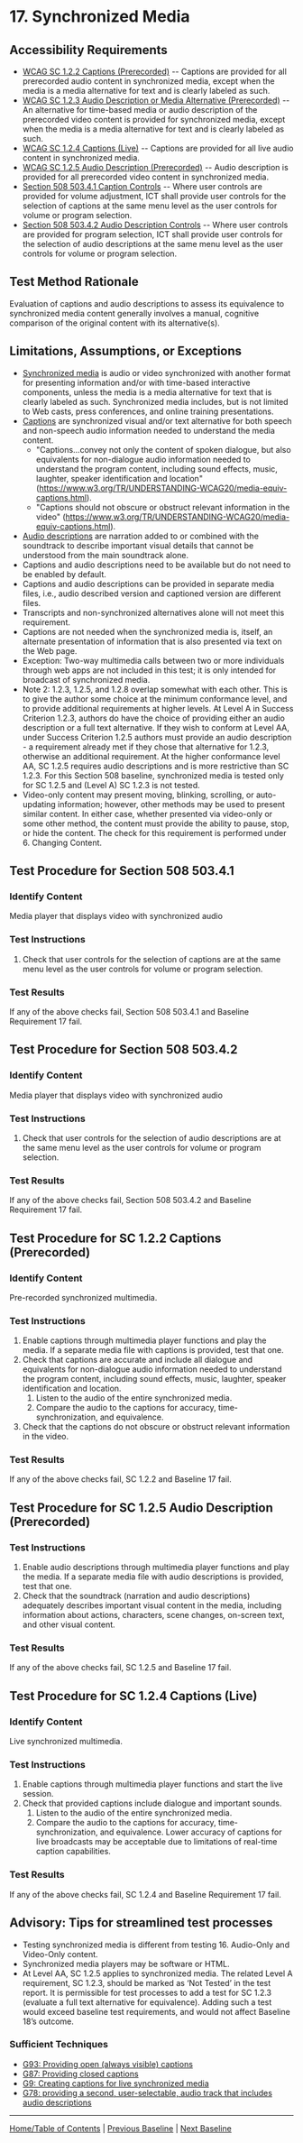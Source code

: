 # 17. Synchronized Media 
## Accessibility Requirements
* [WCAG SC 1.2.2 Captions (Prerecorded)](https://www.w3.org/TR/UNDERSTANDING-WCAG20/media-equiv-captions.html) -- Captions are provided for all prerecorded audio content in synchronized media, except when the media is a media alternative for text and is clearly labeled as such.
* [WCAG SC 1.2.3 Audio Description or Media Alternative (Prerecorded)](https://www.w3.org/TR/UNDERSTANDING-WCAG20/media-equiv-audio-desc.html) -- An alternative for time-based media or audio description of the prerecorded video content is provided for synchronized media, except when the media is a media alternative for text and is clearly labeled as such.
* [WCAG SC 1.2.4 Captions (Live)](https://www.w3.org/TR/UNDERSTANDING-WCAG20/media-equiv-real-time-captions.html) -- Captions are provided for all live audio content in synchronized media.
* [WCAG SC 1.2.5 Audio Description (Prerecorded)](https://www.w3.org/TR/UNDERSTANDING-WCAG20/media-equiv-audio-desc-only.html) -- Audio description is provided for all prerecorded video content in synchronized media.
* [Section 508 503.4.1 Caption Controls](https://www.access-board.gov/guidelines-and-standards/communications-and-it/about-the-ict-refresh/final-rule/text-of-the-standards-and-guidelines#503-applications) -- Where user controls are provided for volume adjustment, ICT shall provide user controls for the selection of captions at the same menu level as the user controls for volume or program selection.
* [Section 508 503.4.2 Audio Description Controls](https://www.access-board.gov/guidelines-and-standards/communications-and-it/about-the-ict-refresh/final-rule/text-of-the-standards-and-guidelines#503-applications) -- Where user controls are provided for program selection, ICT shall provide user controls for the selection of audio descriptions at the same menu level as the user controls for volume or program selection.

## Test Method Rationale
Evaluation of captions and audio descriptions to assess its equivalence to synchronized media content generally involves a manual, cognitive comparison of the original content with its alternative(s).

## Limitations, Assumptions, or Exceptions
* [Synchronized media](https://www.w3.org/TR/UNDERSTANDING-WCAG20/media-equiv-captions.html#synchronizedmediadef) is audio or video synchronized with another format for presenting information and/or with time-based interactive components, unless the media is a media alternative for text that is clearly labeled as such. Synchronized media includes, but is not limited to Web casts, press conferences, and online training presentations.
* [Captions](https://www.w3.org/TR/UNDERSTANDING-WCAG20/media-equiv-captions.html#captionsdef) are synchronized visual and/or text alternative for both speech and non-speech audio information needed to understand the media content.
    * "Captions...convey not only the content of spoken dialogue, but also equivalents for non-dialogue audio information needed to understand the program content, including sound effects, music, laughter, speaker identification and location" (https://www.w3.org/TR/UNDERSTANDING-WCAG20/media-equiv-captions.html).
    * "Captions should not obscure or obstruct relevant information in the video" (https://www.w3.org/TR/UNDERSTANDING-WCAG20/media-equiv-captions.html).
* [Audio descriptions](https://www.w3.org/TR/UNDERSTANDING-WCAG20/media-equiv-audio-desc-only.html#audiodescdef) are narration added to or combined with the soundtrack to describe important visual details that cannot be understood from the main soundtrack alone.
* Captions and audio descriptions need to be available but do not need to be enabled by default.
* Captions and audio descriptions can be provided in separate media files, i.e., audio described version and captioned version are different files.
* Transcripts and non-synchronized alternatives alone will not meet this requirement.
* Captions are not needed when the synchronized media is, itself, an alternate presentation of information that is also presented via text on the Web page.
* Exception: Two-way multimedia calls between two or more individuals through web apps are not included in this test; it is only intended for broadcast of synchronized media.
* Note 2: 1.2.3, 1.2.5, and 1.2.8 overlap somewhat with each other. This is to give the author some choice at the minimum conformance level, and to provide additional requirements at higher levels. At Level A in Success Criterion 1.2.3, authors do have the choice of providing either an audio description or a full text alternative. If they wish to conform at Level AA, under Success Criterion 1.2.5 authors must provide an audio description - a requirement already met if they chose that alternative for 1.2.3, otherwise an additional requirement. At the higher conformance level AA, SC 1.2.5 requires audio descriptions and is more restrictive than SC 1.2.3. For this Section 508 baseline, synchronized media is tested only for SC 1.2.5 and (Level A) SC 1.2.3 is not tested.
* Video-only content may present moving, blinking, scrolling, or auto-updating information; however, other methods may be used to present similar content. In either case, whether presented via video-only or some other method, the content must provide the ability to pause, stop, or hide the content. The check for this requirement is performed under 6. Changing Content.

## Test Procedure for Section 508 503.4.1
### Identify Content
Media player that displays video with synchronized audio

### Test Instructions
1. Check that user controls for the selection of captions are at the same menu level as the user controls for volume or program selection. 

### Test Results
If any of the above checks fail, Section 508 503.4.1 and Baseline Requirement 17 fail.

## Test Procedure for Section 508 503.4.2
### Identify Content
Media player that displays video with synchronized audio

### Test Instructions
1. Check that user controls for the selection of audio descriptions are at the same menu level as the user controls for volume or program selection.

### Test Results
If any of the above checks fail, Section 508 503.4.2 and Baseline Requirement 17 fail.

## Test Procedure for SC 1.2.2 Captions (Prerecorded)
### Identify Content
Pre-recorded synchronized multimedia.

### Test Instructions
1. Enable captions through multimedia player functions and play the media. If a separate media file with captions is provided, test that one.
2. Check that captions are accurate and include all dialogue and equivalents for non-dialogue audio information needed to understand the program content, including sound effects, music, laughter, speaker identification and location.
    1. Listen to the audio of the entire synchronized media.
    1. Compare the audio to the captions for accuracy, time-synchronization, and equivalence.
3. Check that the captions do not obscure or obstruct relevant information in the video.

### Test Results
If any of the above checks fail, SC 1.2.2 and Baseline 17 fail.

## Test Procedure for SC 1.2.5 Audio Description (Prerecorded)
### Test Instructions
1. Enable audio descriptions through multimedia player functions and play the media. If a separate media file with audio descriptions is provided, test that one.
2. Check that the soundtrack (narration and audio descriptions) adequately describes important visual content in the media, including information about actions, characters, scene changes, on-screen text, and other visual content.

### Test Results
If any of the above checks fail, SC 1.2.5 and Baseline 17 fail.

## Test Procedure for SC 1.2.4 Captions (Live)
### Identify Content
Live synchronized multimedia.

### Test Instructions
1. Enable captions through multimedia player functions and start the live session.
2. Check that provided captions include dialogue and important sounds.
    1. Listen to the audio of the entire synchronized media.
    1. Compare the audio to the captions for accuracy, time-synchronization, and equivalence. Lower accuracy of captions for live broadcasts may be acceptable due to limitations of real-time caption capabilities.

### Test Results
If any of the above checks fail, SC 1.2.4 and Baseline Requirement 17 fail.

## Advisory: Tips for streamlined test processes
* Testing synchronized media is different from testing 16. Audio-Only and Video-Only content.
* Synchronized media players may be software or HTML.
* At Level AA, SC 1.2.5 applies to synchronized media. The related Level A requirement, SC 1.2.3, should be marked as ‘Not Tested’ in the test report. It is permissible for test processes to add a test for SC 1.2.3 (evaluate a full text alternative for equivalence). Adding such a test would exceed baseline test requirements, and would not affect Baseline 18’s outcome.

### Sufficient Techniques
* [G93: Providing open (always visible) captions](http://www.w3.org/TR/WCAG20-TECHS/G93.html)
* [G87: Providing closed captions](http://www.w3.org/TR/WCAG20-TECHS/G87.html)
* [G9: Creating captions for live synchronized media](http://www.w3.org/TR/WCAG20-TECHS/G9.html)
* [G78: providing a second, user-selectable, audio track that includes audio descriptions](http://www.w3.org/TR/WCAG20-TECHS/G78.html)

----------------------------------------
[Home/Table of Contents](index.md) | [Previous Baseline](16AudioVideo.md) | [Next Baseline](18Stylesheet.md)
